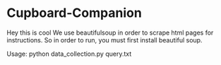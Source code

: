 # Cupboard-Companion
Hey this is cool
We use beautifulsoup in order to scrape html pages for instructions. So in order to run, you must first install beautiful soup.

Usage: python data_collection.py query.txt